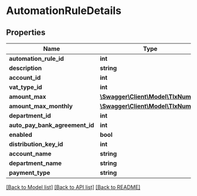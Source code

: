 # AutomationRuleDetails

## Properties
Name | Type | Description | Notes
------------ | ------------- | ------------- | -------------
**automation_rule_id** | **int** |  | [optional] 
**description** | **string** |  | [optional] 
**account_id** | **int** |  | [optional] 
**vat_type_id** | **int** |  | [optional] 
**amount_max** | [**\Swagger\Client\Model\TlxNumber**](TlxNumber.md) |  | [optional] 
**amount_max_monthly** | [**\Swagger\Client\Model\TlxNumber**](TlxNumber.md) |  | [optional] 
**department_id** | **int** |  | [optional] 
**auto_pay_bank_agreement_id** | **int** |  | [optional] 
**enabled** | **bool** |  | [optional] 
**distribution_key_id** | **int** |  | [optional] 
**account_name** | **string** |  | [optional] 
**department_name** | **string** |  | [optional] 
**payment_type** | **string** |  | [optional] 

[[Back to Model list]](../README.md#documentation-for-models) [[Back to API list]](../README.md#documentation-for-api-endpoints) [[Back to README]](../README.md)



